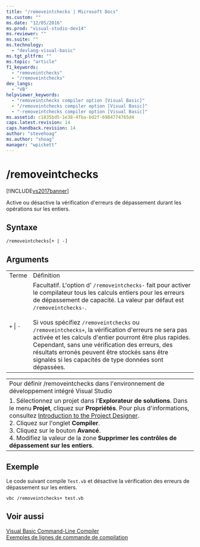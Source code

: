 ```yaml
---
title: "/removeintchecks | Microsoft Docs"
ms.custom: ""
ms.date: "12/05/2016"
ms.prod: "visual-studio-dev14"
ms.reviewer: ""
ms.suite: ""
ms.technology: 
  - "devlang-visual-basic"
ms.tgt_pltfrm: ""
ms.topic: "article"
f1_keywords: 
  - "removeintchecks"
  - "/removeintchecks"
dev_langs: 
  - "VB"
helpviewer_keywords: 
  - "removeintchecks compiler option [Visual Basic]"
  - "/removeintchecks compiler option [Visual Basic]"
  - "-removeintchecks compiler option [Visual Basic]"
ms.assetid: c1835bd5-1e38-4fba-bd2f-6984774765d4
caps.latest.revision: 14
caps.handback.revision: 14
author: "stevehoag"
ms.author: "shoag"
manager: "wpickett"
---
```

# /removeintchecks
[!INCLUDE[vs2017banner](../../../csharp/includes/vs2017banner.md)]

Active ou désactive la vérification d'erreurs de dépassement durant les opérations sur les entiers.  
  
## Syntaxe  
  
```  
/removeintchecks[+ | -]  
```  
  
## Arguments  
  
|||  
|-|-|  
|Terme|Définition|  
|`+`  &#124; `-`|Facultatif.  L'option d' `/removeintchecks-` fait pour activer le compilateur tous les calculs entiers pour les erreurs de dépassement de capacité.  La valeur par défaut est `/removeintchecks-`.<br /><br /> Si vous spécifiez `/removeintchecks` ou `/removeintchecks+`, la vérification d'erreurs ne sera pas activée et les calculs d'entier pourront être plus rapides.  Cependant, sans une vérification des erreurs, des résultats erronés peuvent être stockés sans être signalés si les capacités de type données sont dépassées.|  
  
||  
|-|  
|Pour définir \/removeintchecks dans l'environnement de développement intégré Visual Studio|  
|1.  Sélectionnez un projet dans l'**Explorateur de solutions**.  Dans le menu **Projet**, cliquez sur **Propriétés**.  Pour plus d'informations, consultez [Introduction to the Project Designer](http://msdn.microsoft.com/fr-fr/898dd854-c98d-430c-ba1b-a913ce3c73d7).<br />2.  Cliquez sur l'onglet **Compiler**.<br />3.  Cliquez sur le bouton **Avancé**.<br />4.  Modifiez la valeur de la zone **Supprimer les contrôles de dépassement sur les entiers**.|  
  
## Exemple  
 Le code suivant compile `Test.vb` et désactive la vérification des erreurs de dépassement sur les entiers.  
  
```  
vbc /removeintchecks+ test.vb  
```  
  
## Voir aussi  
 [Visual Basic Command\-Line Compiler](../../../visual-basic/reference/command-line-compiler/index.md)   
 [Exemples de lignes de commande de compilation](../../../visual-basic/reference/command-line-compiler/sample-compilation-command-lines.md)